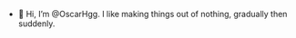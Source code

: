 - 👋 Hi, I’m @OscarHgg. I like making things out of nothing, gradually then suddenly.

<!---
OscarHgg/OscarHgg is a ✨ special ✨ repository because its `README.md` (this file) appears on your GitHub profile.
You can click the Preview link to take a look at your changes.
--->
